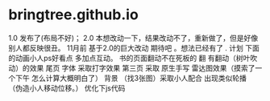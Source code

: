 # bringtree.github.io

1.0 发布了(布局不好)；
2.0 本想改动一下，结果改动不了，重新做了，但是好像别人都反映很丑。
11月前  基于2.0的巨大改动 期待吧 。想法已经有了 .
    计划 下面的动画小人ps好看点 多加点互动。
         书的页面翻动不在死板的 翻 有翻动（树叶吹动）的效果
         尾页 字体 采取打字效果 
         第三页 采取 原生手写 雷达图效果（摸索了一个下午 怎么计算大概明白了）
         背景 （找3张图）采取小人配合 出现类似轮播 （伪造小人移动位移。）
         优化下js代码
                
